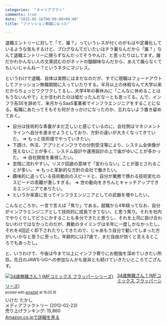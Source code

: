 ```yaml
---
categories:  "キャリアプラン"
comments: true
date: "2015-05-16T00:00:00+09:00"
title: "ファッション無職になった"

---
```


退職エントリーに対して「で、誰？」っていうレスが付くのがもはや定番化しているような気もするけど、ブログなんてだいたいはチラ裏なんだから「誰？」なんて退職エントリーに限らずなんだってそうやんけ、と思ったりはしてます。誰だかわかんない人の文章読むのがネットの醍醐味なんだから、あえて煽らなくてもいいじゃんねー？というネタにマジレス。

というわけで退職、自体は実際にはまだなのだが、すでに現職はフェードアウトしてファッション無職期間に入っていたりする。半月以上の休暇なんて大学以来だからちょっとワクワクしてるし、大学4年の春休みに「こんなに休めることはもうないんやで」とか言われたのは嘘だったんだなーとも思ってる。んで、インフラ系SEを辞めて、来月からSaaS事業者でインフラエンジニアをすることになる。転職にあたってそもそも何がきっかけになったのか、忘れないよう書き留めておく。

- 自分は技術的な素養がまだ乏しいと感じているのに、会社側はマネジメントラインへ自分を進ませようとしており、方針の違いが大きくなってきていた。 => もっと技術畑でやっていきたい。
- 下請け、外注、アプリとインフラでの分割受注等により、システム全体像が見えないことが多く、システム設計や運用設計の上で歯がゆいことが多かった。 => 自社開発を重視したい。
- 怠惰に流れやすい。リスク回避の意味で「変わらない」ことが是とされることが多い。 => もっと革新的な方針の会社で働きたい。
- 趣味的に追っている技術動向のスピードと、自分が業務で携わる技術変化のスピードの乖離が激しすぎる。 => 世の動向をきちんとキャッチアップできるエンジニアでありたい。
- というか率直に言ってインフラエンジニアとしての武器を増やしたい。

こんなところか。一言で言えば「焦り」である。就職から4年経ってなお、自分がインフラエンジニアとして技術的に成長できてない、と思う焦り。それを社内でやりくりしてどうにかすることも多分できたと思うし、それを上司に掛け合わないわけではなかったのだが、異動のタイミングは半年に一度しかなかったし、それを4回近く却下されたりしてきたので、じゃあもう自分で動いてしまった方がいいかなと思うに至った。年齢的には27歳で、まだ自由が効くと言えるところでもあったし。

と、いうわけで、今後は今まで以上にインフラ寄りにお勉強を深めていきたい所存。先日のJAWS-UGへの参加なんかも是非とも続けていきたいところでござんす。

<div class="amazlet-box" style="margin-bottom:0px;"><div class="amazlet-image" style="float:left;margin:0px 12px 1px 0px;"><a href="http://www.amazon.co.jp/exec/obidos/ASIN/4840144265/diary081213-22/ref=nosim/" name="amazletlink" target="_blank"><img src="http://ecx.images-amazon.com/images/I/41aEGDjXwAL._SL160_.jpg" alt="34歳無職さん 1 (MFコミックス フラッパーシリーズ)" style="border: none;" /></a></div><div class="amazlet-info" style="line-height:120%; margin-bottom: 10px"><div class="amazlet-name" style="margin-bottom:10px;line-height:120%"><a href="http://www.amazon.co.jp/exec/obidos/ASIN/4840144265/diary081213-22/ref=nosim/" name="amazletlink" target="_blank">34歳無職さん 1 (MFコミックス フラッパーシリーズ)</a><div class="amazlet-powered-date" style="font-size:80%;margin-top:5px;line-height:120%">posted with <a href="http://www.amazlet.com/" title="amazlet" target="_blank">amazlet</a> at 15.05.16</div></div><div class="amazlet-detail">いけだ たかし <br />メディアファクトリー (2012-02-23)<br />売り上げランキング: 15,860<br /></div><div class="amazlet-sub-info" style="float: left;"><div class="amazlet-link" style="margin-top: 5px"><a href="http://www.amazon.co.jp/exec/obidos/ASIN/4840144265/diary081213-22/ref=nosim/" name="amazletlink" target="_blank">Amazon.co.jpで詳細を見る</a></div></div></div><div class="amazlet-footer" style="clear: left"></div></div>
